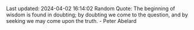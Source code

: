 Last updated: 2024-04-02 16:14:02
Random Quote: The beginning of wisdom is found in doubting; by doubting we come to the question, and by seeking we may come upon the truth. - Peter Abelard